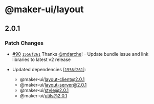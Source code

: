 # @maker-ui/layout

## 2.0.1

### Patch Changes

- [#90](https://github.com/mdarche/maker-ui/pull/90) [`1556f261`](https://github.com/mdarche/maker-ui/commit/1556f261c86559e9d4b64e33984b09d824c00656) Thanks [@mdarche](https://github.com/mdarche)! - Update bundle issue and link libraries to latest v2 release

- Updated dependencies [[`1556f261`](https://github.com/mdarche/maker-ui/commit/1556f261c86559e9d4b64e33984b09d824c00656)]:
  - @maker-ui/layout-client@2.0.1
  - @maker-ui/layout-server@2.0.1
  - @maker-ui/style@2.0.1
  - @maker-ui/utils@2.0.1
